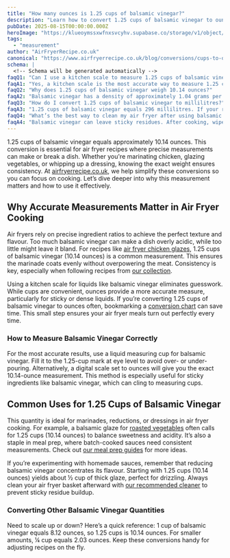 ```yaml
---
title: "How many ounces is 1.25 cups of balsamic vinegar?"
description: "Learn how to convert 1.25 cups of balsamic vinegar to ounces easily for precise air fryer recipes. Get accurate measurements in seconds!"
pubDate: 2025-08-15T00:00:00.000Z
heroImage: "https://klueoymssxwfnxsvcyhv.supabase.co/storage/v1/object/public/Shmucket/how-many-ounces-is-1-25-cups-of-balsamic-vinegar.webp"
tags:
  - "measurement"
author: "AirFryerRecipe.co.uk"
canonical: "https://www.airfryerrecipe.co.uk/blog/conversions/cups-to-ounces/how-many-ounces-is-1-25-cups-of-balsamic-vinegar"
schema: |
  <!-- Schema will be generated automatically -->
faqQ1: "Can I use a kitchen scale to measure 1.25 cups of balsamic vinegar in ounces?"
faqA1: "Yes, a kitchen scale is the most accurate way to measure 1.25 cups of balsamic vinegar, which equals 10.14 ounces. Set your scale to ounces, tare the container, and pour the vinegar until it reaches the correct weight. This method avoids the mess and inaccuracy of measuring cups."
faqQ2: "Why does 1.25 cups of balsamic vinegar weigh 10.14 ounces?"
faqA2: "Balsamic vinegar has a density of approximately 1.04 grams per millilitre, making it slightly heavier than water. This density means 1.25 cups (296 ml) weighs about 10.14 ounces. The exact weight can vary slightly based on the vinegar’s thickness and sugar content."
faqQ3: "How do I convert 1.25 cups of balsamic vinegar to millilitres?"
faqA3: "1.25 cups of balsamic vinegar equals 296 millilitres. If your recipe uses metric measurements, this conversion ensures precision. Use a liquid measuring cup with millilitre markings or a digital scale set to grams for the most accurate results."
faqQ4: "What’s the best way to clean my air fryer after using balsamic vinegar?"
faqA4: "Balsamic vinegar can leave sticky residues. After cooking, wipe the basket with warm, soapy water or use a dedicated <a href=https://www.airfryerrecipe.co.uk/air-fryer-cleaner>air fryer cleaner</a>. For stubborn spots, a paste of baking soda and water works well. Always dry thoroughly to prevent rust."
---
```

<p>1.25 cups of balsamic vinegar equals approximately 10.14 ounces. This conversion is essential for air fryer recipes where precise measurements can make or break a dish. Whether you're marinating chicken, glazing vegetables, or whipping up a dressing, knowing the exact weight ensures consistency. At <a href=https://www.airfryerrecipe.co.uk>airfryerrecipe.co.uk</a>, we help simplify these conversions so you can focus on cooking. Let’s dive deeper into why this measurement matters and how to use it effectively.</p>  

<h2>Why Accurate Measurements Matter in Air Fryer Cooking</h2>  
<p>Air fryers rely on precise ingredient ratios to achieve the perfect texture and flavour. Too much balsamic vinegar can make a dish overly acidic, while too little might leave it bland. For recipes like <a href=https://www.airfryerrecipe.co.uk/recipe-category/chicken>air fryer chicken glazes</a>, 1.25 cups of balsamic vinegar (10.14 ounces) is a common measurement. This ensures the marinade coats evenly without overpowering the meat. Consistency is key, especially when following recipes from <a href=https://www.airfryerrecipe.co.uk/recipes>our collection</a>.</p>  

<p>Using a kitchen scale for liquids like balsamic vinegar eliminates guesswork. While cups are convenient, ounces provide a more accurate measure, particularly for sticky or dense liquids. If you’re converting 1.25 cups of balsamic vinegar to ounces often, bookmarking a <a href=https://www.airfryerrecipe.co.uk/air-fryer-conversion-chart>conversion chart</a> can save time. This small step ensures your air fryer meals turn out perfectly every time.</p>  

<h3>How to Measure Balsamic Vinegar Correctly</h3>  
<p>For the most accurate results, use a liquid measuring cup for balsamic vinegar. Fill it to the 1.25-cup mark at eye level to avoid over- or under-pouring. Alternatively, a digital scale set to ounces will give you the exact 10.14-ounce measurement. This method is especially useful for sticky ingredients like balsamic vinegar, which can cling to measuring cups.</p>  

<h2>Common Uses for 1.25 Cups of Balsamic Vinegar</h2>  
<p>This quantity is ideal for marinades, reductions, or dressings in air fryer cooking. For example, a balsamic glaze for <a href=https://www.airfryerrecipe.co.uk/recipe-category/vegetables>roasted vegetables</a> often calls for 1.25 cups (10.14 ounces) to balance sweetness and acidity. It’s also a staple in meal prep, where batch-cooked sauces need consistent measurements. Check out <a href=https://www.airfryerrecipe.co.uk/recipe-category/meal-prep>our meal prep guides</a> for more ideas.</p>  

<p>If you’re experimenting with homemade sauces, remember that reducing balsamic vinegar concentrates its flavour. Starting with 1.25 cups (10.14 ounces) yields about ½ cup of thick glaze, perfect for drizzling. Always clean your air fryer basket afterward with <a href=https://www.airfryerrecipe.co.uk/air-fryer-cleaner>our recommended cleaner</a> to prevent sticky residue buildup.</p>  

<h3>Converting Other Balsamic Vinegar Quantities</h3>  
<p>Need to scale up or down? Here’s a quick reference: 1 cup of balsamic vinegar equals 8.12 ounces, so 1.25 cups is 10.14 ounces. For smaller amounts, ¼ cup equals 2.03 ounces. Keep these conversions handy for adjusting recipes on the fly.</p>
